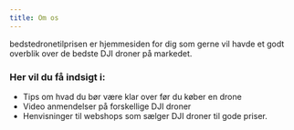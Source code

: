 ```yaml
---
title: Om os
---
```


bedstedronetilprisen er hjemmesiden for dig som gerne vil havde et godt overblik over de bedste DJI droner på markedet.

### Her vil du få indsigt i:

- Tips om hvad du bør være klar over før du køber en drone
- Video anmendelser på forskellige DJI droner
- Henvisninger til webshops som sælger DJI droner til gode priser.
